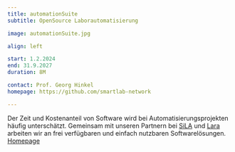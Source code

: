 ```yaml
---
title: automationSuite
subtitle: OpenSource Laborautomatisierung

image: automationSuite.jpg

align: left

start: 1.2.2024
end: 31.9.2027
duration: 8M

contact: Prof. Georg Hinkel
homepage: https://github.com/smartlab-network

---
```


Der Zeit und Kostenanteil von Software wird bei Automatisierungsprojekten h&auml;ufig untersch&auml;tzt.
Gemeinsam mit unseren Partnern bei [SiLA](https://sila-standard.com/) und [Lara](http://lara.uni-greifswald.de/) arbeiten wir an frei verf&uuml;gbaren
und einfach nutzbaren Softwarel&ouml;sungen. [Homepage](https://github.com/smartlab-network)